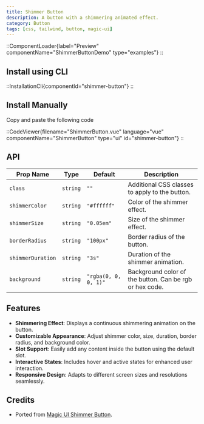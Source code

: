 ```yaml
---
title: Shimmer Button
description: A button with a shimmering animated effect.
category: Button
tags: [css, tailwind, button, magic-ui]
---
```


::ComponentLoader{label="Preview" componentName="ShimmerButtonDemo" type="examples"}
::

## Install using CLI

::InstallationCli{componentId="shimmer-button"}
::

## Install Manually

Copy and paste the following code

::CodeViewer{filename="ShimmerButton.vue" language="vue" componentName="ShimmerButton" type="ui" id="shimmer-button"}
::

## API

| Prop Name         | Type     | Default              | Description                                             |
| ----------------- | -------- | -------------------- | ------------------------------------------------------- |
| `class`           | `string` | `""`                 | Additional CSS classes to apply to the button.          |
| `shimmerColor`    | `string` | `"#ffffff"`          | Color of the shimmer effect.                            |
| `shimmerSize`     | `string` | `"0.05em"`           | Size of the shimmer effect.                             |
| `borderRadius`    | `string` | `"100px"`            | Border radius of the button.                            |
| `shimmerDuration` | `string` | `"3s"`               | Duration of the shimmer animation.                      |
| `background`      | `string` | `"rgba(0, 0, 0, 1)"` | Background color of the button. Can be rgb or hex code. |

## Features

- **Shimmering Effect**: Displays a continuous shimmering animation on the button.
- **Customizable Appearance**: Adjust shimmer color, size, duration, border radius, and background color.
- **Slot Support**: Easily add any content inside the button using the default slot.
- **Interactive States**: Includes hover and active states for enhanced user interaction.
- **Responsive Design**: Adapts to different screen sizes and resolutions seamlessly.

## Credits

- Ported from [Magic UI Shimmer Button](https://magicui.design/docs/components/shimmer-button).
